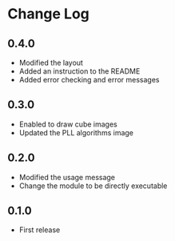 # Change Log

## 0.4.0
- Modified the layout
- Added an instruction to the README
- Added error checking and error messages

## 0.3.0
- Enabled to draw cube images
- Updated the PLL algorithms image

## 0.2.0
- Modified the usage message
- Change the module to be directly executable

## 0.1.0
- First release
